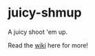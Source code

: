 # juicy-shmup

A juicy shoot 'em up.

Read the [wiki](https://github.com/LIONisaQT/juicy-shmup/wiki) here for more!
